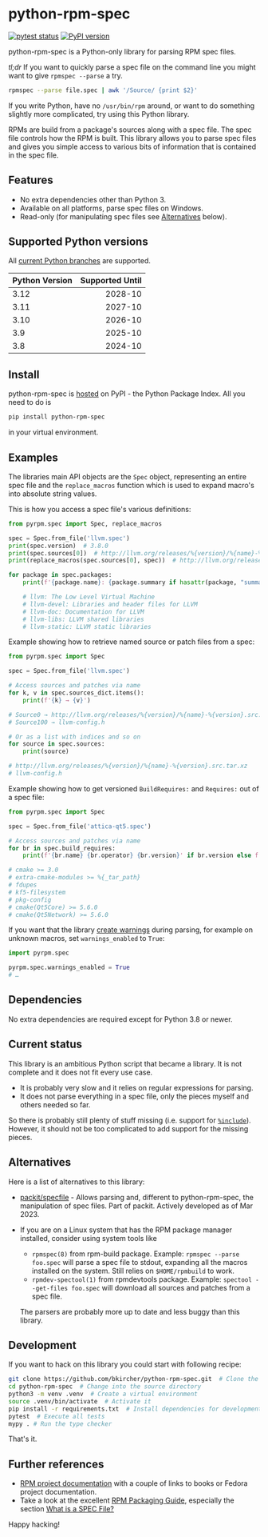 # python-rpm-spec

[![pytest status](https://github.com/bkircher/python-rpm-spec/actions/workflows/test.yml/badge.svg)](https://github.com/bkircher/python-rpm-spec/actions/workflows/test.yml)
[![PyPI version](https://badge.fury.io/py/python-rpm-spec.svg)](https://badge.fury.io/py/python-rpm-spec)

python-rpm-spec is a Python-only library for parsing RPM spec files.

*tl;dr* If you want to quickly parse a spec file on the command line you might want to give `rpmspec --parse` a try.

```sh
rpmspec --parse file.spec | awk '/Source/ {print $2}'
```

If you write Python, have no `/usr/bin/rpm` around, or want to do something slightly more complicated, try using this Python library.

RPMs are build from a package's sources along with a spec file. The spec file controls how the RPM is built. This library allows you to parse spec files and gives you simple access to various bits of information that is contained in the spec file.

## Features

- No extra dependencies other than Python 3.
- Available on all platforms, parse spec files on Windows.
- Read-only (for manipulating spec files see [Alternatives](#alternatives) below).

## Supported Python versions

All [current Python branches](https://devguide.python.org/versions/#versions) are supported.

| Python Version | Supported Until |
| :------------- | --------------: |
| 3.12           | 2028-10         |
| 3.11           | 2027-10         |
| 3.10           | 2026-10         |
| 3.9            | 2025-10         |
| 3.8            | 2024-10         |

## Install

python-rpm-spec is [hosted](https://pypi.org/project/python-rpm-spec/) on PyPI - the Python Package Index. All you need to do is

```sh
pip install python-rpm-spec
```

in your virtual environment.

## Examples

The libraries main API objects are the `Spec` object, representing an entire spec file and the `replace_macros` function which is used to expand macro's into absolute string values.

This is how you access a spec file's various definitions:

```python
from pyrpm.spec import Spec, replace_macros

spec = Spec.from_file('llvm.spec')
print(spec.version)  # 3.8.0
print(spec.sources[0])  # http://llvm.org/releases/%{version}/%{name}-%{version}.src.tar.xz
print(replace_macros(spec.sources[0], spec))  # http://llvm.org/releases/3.8.0/llvm-3.8.0.src.tar.xz

for package in spec.packages:
    print(f'{package.name}: {package.summary if hasattr(package, "summary") else spec.summary}')

    # llvm: The Low Level Virtual Machine
    # llvm-devel: Libraries and header files for LLVM
    # llvm-doc: Documentation for LLVM
    # llvm-libs: LLVM shared libraries
    # llvm-static: LLVM static libraries

```

Example showing how to retrieve named source or patch files from a spec:

```python
from pyrpm.spec import Spec

spec = Spec.from_file('llvm.spec')

# Access sources and patches via name
for k, v in spec.sources_dict.items():
    print(f'{k} → {v}')

# Source0 → http://llvm.org/releases/%{version}/%{name}-%{version}.src.tar.xz
# Source100 → llvm-config.h

# Or as a list with indices and so on
for source in spec.sources:
    print(source)

# http://llvm.org/releases/%{version}/%{name}-%{version}.src.tar.xz
# llvm-config.h
```

Example showing how to get versioned `BuildRequires:` and `Requires:` out of a spec file:

```python
from pyrpm.spec import Spec

spec = Spec.from_file('attica-qt5.spec')

# Access sources and patches via name
for br in spec.build_requires:
    print(f'{br.name} {br.operator} {br.version}' if br.version else f'{br.name}')

# cmake >= 3.0
# extra-cmake-modules >= %{_tar_path}
# fdupes
# kf5-filesystem
# pkg-config
# cmake(Qt5Core) >= 5.6.0
# cmake(Qt5Network) >= 5.6.0
```

If you want that the library [create warnings](https://docs.python.org/3/library/warnings.html) during parsing, for example on unknown macros, set `warnings_enabled` to `True`:

```python
import pyrpm.spec

pyrpm.spec.warnings_enabled = True
# …
```

## Dependencies

No extra dependencies are required except for Python 3.8 or newer.

## Current status

This library is an ambitious Python script that became a library. It is not complete and it does not fit every use case.

- It is probably very slow and it relies on regular expressions for parsing.
- It does not parse everything in a spec file, only the pieces myself and others needed so far.

So there is probably still plenty of stuff missing (i.e. support for [`%include`](https://github.com/bkircher/python-rpm-spec/issues/51)). However, it should not be too complicated to add support for the missing pieces.

## Alternatives

Here is a list of alternatives to this library:

- [packit/specfile](https://github.com/packit/specfile) - Allows parsing and, different to python-rpm-spec, the manipulation of spec files. Part of packit. Actively developed as of Mar 2023.
- If you are on a Linux system that has the RPM package manager installed, consider using system tools like
  - `rpmspec(8)` from rpm-build package. Example: `rpmspec --parse foo.spec` will parse a spec file to stdout, expanding all the macros installed on the system. Still relies on `$HOME/rpmbuild` to work.
  - `rpmdev-spectool(1)` from rpmdevtools package. Example: `spectool --get-files foo.spec` will download all sources and patches from a spec file.

  The parsers are probably more up to date and less buggy than this library.

## Development

If you want to hack on this library you could start with following recipe:

```sh
git clone https://github.com/bkircher/python-rpm-spec.git  # Clone the repo
cd python-rpm-spec  # Change into the source directory
python3 -m venv .venv  # Create a virtual environment
source .venv/bin/activate  # Activate it
pip install -r requirements.txt  # Install dependencies for development
pytest  # Execute all tests
mypy . # Run the type checker
```

That's it.

## Further references

- [RPM project documentation](https://rpm.org/documentation.html) with a couple of links to books or Fedora project documentation.
- Take a look at the excellent [RPM Packaging Guide](https://rpm-guide.readthedocs.io/en/latest/index.html), especially the section [What is a SPEC File?](https://rpm-guide.readthedocs.io/en/latest/rpm-guide.html#what-is-a-spec-file)

Happy hacking!
